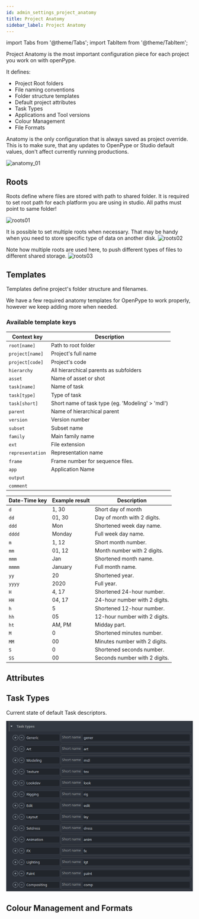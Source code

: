 ```yaml
---
id: admin_settings_project_anatomy
title: Project Anatomy
sidebar_label: Project Anatomy
---
```


import Tabs from '@theme/Tabs';
import TabItem from '@theme/TabItem';


Project Anatomy is the most important configuration piece for each project you work on with openPype. 

It defines: 
- Project Root folders
- File naming conventions
- Folder structure templates
- Default project attributes
- Task Types
- Applications and Tool versions
- Colour Management
- File Formats 

Anatomy is the only configuration that is always saved as project override. This is to make sure, that any updates to OpenPype or Studio default values, don't affect currently running productions.

![anatomy_01](assets/settings/anatomy_01.png)

## Roots

Roots define where files are stored with path to shared folder.  It is required to set root path for each platform you are using in studio. All paths must point to same folder!

![roots01](assets/settings/anatomy_roots01.png)

It is possible to set multiple roots when necessary. That may be handy when you need to store specific type of data on another disk.
![roots02](assets/settings/anatomy_roots02.png)


Note how multiple roots are used here, to push different types of files to different shared storage.
![roots03](assets/settings/anatomy_roots03.png)


## Templates

Templates define project's folder structure and filenames. 

We have a few required anatomy templates for OpenPype to work properly, however we keep adding more when needed.

### Available template keys

<div class="row markdown">
<div class="col col--5 markdown">


| Context key | Description |
| --- | --- |
| `root[name]` | Path to root folder |
| `project[name]` | Project's full name |
| `project[code]` | Project's code |
| `hierarchy` | All hierarchical parents as subfolders |
| `asset` | Name of asset or shot |
| `task[name]` | Name of task |
| `task[type]` | Type of task |
| `task[short]` | Short name of task type (eg. 'Modeling' > 'mdl') |
| `parent` | Name of hierarchical parent |
| `version` | Version number |
| `subset` | Subset name |
| `family` | Main family name |
| `ext` | File extension |
| `representation` | Representation name |
| `frame` | Frame number for sequence files. |
| `app` | Application Name |
| `output` |  |
| `comment` |  |

</div>
<div class="col col--7 markdown">

| Date-Time key | Example result | Description |
| --- | --- | --- |
| `d` | 1, 30 | Short day of month |
| `dd` | 01, 30 | Day of month with 2 digits. |
| `ddd` | Mon | Shortened week day name. |
| `dddd` | Monday | Full week day name. |
| `m` | 1, 12 | Short month number. |
| `mm` | 01, 12 | Month number with 2 digits. |
| `mmm` | Jan | Shortened month name. |
| `mmmm` | January | Full month name. |
| `yy` | 20 | Shortened year. |
| `yyyy` | 2020 | Full year. |
| `H` | 4, 17 | Shortened 24-hour number. |
| `HH` | 04, 17 | 24-hour number with 2 digits. |
| `h` | 5 | Shortened 12-hour number. |
| `hh` | 05 | 12-hour number with 2 digits. |
| `ht` | AM, PM | Midday part. |
| `M` | 0 | Shortened minutes number. |
| `MM` | 00 | Minutes number with 2 digits. |
| `S` | 0 | Shortened seconds number. |
| `SS` | 00 | Seconds number with 2 digits. |

</div>
</div>


## Attributes



## Task Types

Current state of default Task descriptors.

![tasks](assets/settings/anatomy_tasks.png)

## Colour Management and Formats